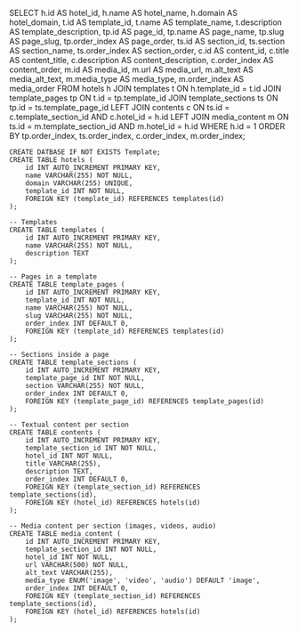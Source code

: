 SELECT  h.id AS hotel_id, h.name AS hotel_name, h.domain AS hotel_domain, t.id AS template_id, t.name AS template_name, t.description AS template_description, tp.id AS page_id, tp.name AS page_name, tp.slug AS page_slug, tp.order_index AS page_order, ts.id AS section_id, ts.section AS section_name, ts.order_index AS section_order, c.id AS content_id, c.title AS content_title, c.description AS content_description, c.order_index AS content_order, m.id AS media_id, m.url AS media_url, m.alt_text AS media_alt_text, m.media_type AS media_type, m.order_index AS media_order FROM hotels h JOIN templates t  ON h.template_id = t.id JOIN template_pages tp  ON t.id = tp.template_id JOIN template_sections ts  ON tp.id = ts.template_page_id LEFT JOIN contents c  ON ts.id = c.template_section_id  AND c.hotel_id = h.id LEFT JOIN media_content m  ON ts.id = m.template_section_id  AND m.hotel_id = h.id WHERE h.id = 1  ORDER BY tp.order_index, ts.order_index, c.order_index, m.order_index;

```
CREATE DATBASE IF NOT EXISTS Template;
CREATE TABLE hotels (
    id INT AUTO_INCREMENT PRIMARY KEY,
    name VARCHAR(255) NOT NULL,
    domain VARCHAR(255) UNIQUE,
    template_id INT NOT NULL,
    FOREIGN KEY (template_id) REFERENCES templates(id)
);

-- Templates
CREATE TABLE templates (
    id INT AUTO_INCREMENT PRIMARY KEY,
    name VARCHAR(255) NOT NULL,
    description TEXT
);

-- Pages in a template
CREATE TABLE template_pages (
    id INT AUTO_INCREMENT PRIMARY KEY,
    template_id INT NOT NULL,
    name VARCHAR(255) NOT NULL,
    slug VARCHAR(255) NOT NULL,
    order_index INT DEFAULT 0,
    FOREIGN KEY (template_id) REFERENCES templates(id)
);

-- Sections inside a page
CREATE TABLE template_sections (
    id INT AUTO_INCREMENT PRIMARY KEY,
    template_page_id INT NOT NULL,
    section VARCHAR(255) NOT NULL,
    order_index INT DEFAULT 0,
    FOREIGN KEY (template_page_id) REFERENCES template_pages(id)
);

-- Textual content per section
CREATE TABLE contents (
    id INT AUTO_INCREMENT PRIMARY KEY,
    template_section_id INT NOT NULL,
    hotel_id INT NOT NULL,
    title VARCHAR(255),
    description TEXT,
    order_index INT DEFAULT 0,
    FOREIGN KEY (template_section_id) REFERENCES template_sections(id),
    FOREIGN KEY (hotel_id) REFERENCES hotels(id)
);

-- Media content per section (images, videos, audio)
CREATE TABLE media_content (
    id INT AUTO_INCREMENT PRIMARY KEY,
    template_section_id INT NOT NULL,
    hotel_id INT NOT NULL,
    url VARCHAR(500) NOT NULL,
    alt_text VARCHAR(255),
    media_type ENUM('image', 'video', 'audio') DEFAULT 'image',
    order_index INT DEFAULT 0,
    FOREIGN KEY (template_section_id) REFERENCES template_sections(id),
    FOREIGN KEY (hotel_id) REFERENCES hotels(id)
);
```
